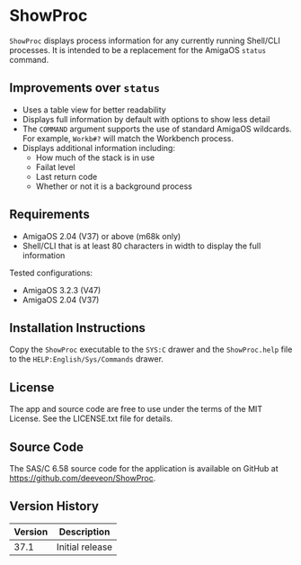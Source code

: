 # ShowProc

`ShowProc` displays process information for any currently running 
Shell/CLI processes. It is intended to be a replacement for the 
AmigaOS `status` command.

## Improvements over `status`

* Uses a table view for better readability
* Displays full information by default with options to show less
  detail
* The `COMMAND` argument supports the use of standard AmigaOS 
  wildcards. For example, `Workb#?` will match the Workbench process.
* Displays additional information including:
  - How much of the stack is in use
  - Failat level
  - Last return code
  - Whether or not it is a background process

## Requirements

* AmigaOS 2.04 (V37) or above (m68k only)
* Shell/CLI that is at least 80 characters in width to display
the full information

Tested configurations:

* AmigaOS 3.2.3 (V47)
* AmigaOS 2.04 (V37)

## Installation Instructions

Copy the `ShowProc` executable to the `SYS:C` drawer and the 
`ShowProc.help` file to the `HELP:English/Sys/Commands` drawer.

## License

The app and source code are free to use under the terms of the MIT
License. See the LICENSE.txt file for details.

## Source Code

The SAS/C 6.58 source code for the application is available on 
GitHub at https://github.com/deeveon/ShowProc.

## Version History

| Version  | Description
|----------|-----------------
| 37.1	   | Initial release
